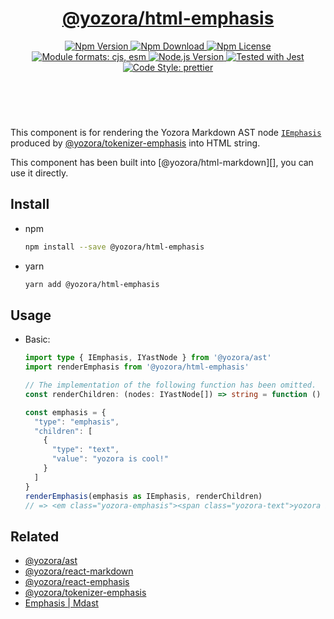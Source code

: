 <header>
  <h1 align="center">
    <a href="https://github.com/guanghechen/yozora-html/tree/main/packages/emphasis#readme">@yozora/html-emphasis</a>
  </h1>
  <div align="center">
    <a href="https://www.npmjs.com/package/@yozora/html-emphasis">
      <img
        alt="Npm Version"
        src="https://img.shields.io/npm/v/@yozora/html-emphasis.svg"
      />
    </a>
    <a href="https://www.npmjs.com/package/@yozora/html-emphasis">
      <img
        alt="Npm Download"
        src="https://img.shields.io/npm/dm/@yozora/html-emphasis.svg"
      />
    </a>
    <a href="https://www.npmjs.com/package/@yozora/html-emphasis">
      <img
        alt="Npm License"
        src="https://img.shields.io/npm/l/@yozora/html-emphasis.svg"
      />
    </a>
    <a href="#install">
      <img
        alt="Module formats: cjs, esm"
        src="https://img.shields.io/badge/module_formats-cjs%2C%20esm-green.svg"
      />
    </a>
    <a href="https://github.com/nodejs/node">
      <img
        alt="Node.js Version"
        src="https://img.shields.io/node/v/@yozora/html-emphasis"
      />
    </a>
    <a href="https://github.com/facebook/jest">
      <img
        alt="Tested with Jest"
        src="https://img.shields.io/badge/tested_with-jest-9c465e.svg"
      />
    </a>
    <a href="https://github.com/prettier/prettier">
      <img
        alt="Code Style: prettier"
        src="https://img.shields.io/badge/code_style-prettier-ff69b4.svg?style=flat-square"
      />
    </a>
  </div>
</header>
<br/>

This component is for rendering the Yozora Markdown AST node [`IEmphasis`][@yozora/ast] 
produced by [@yozora/tokenizer-emphasis][] into HTML string.

This component has been built into [@yozora/html-markdown][], you can use it directly.

## Install

* npm

  ```bash
  npm install --save @yozora/html-emphasis
  ```

* yarn

  ```bash
  yarn add @yozora/html-emphasis
  ```


## Usage

* Basic:

  ```typescript
  import type { IEmphasis, IYastNode } from '@yozora/ast'
  import renderEmphasis from '@yozora/html-emphasis'

  // The implementation of the following function has been omitted.
  const renderChildren: (nodes: IYastNode[]) => string = function () {}

  const emphasis = {
    "type": "emphasis",
    "children": [
      {
        "type": "text",
        "value": "yozora is cool!"
      }
    ]
  }
  renderEmphasis(emphasis as IEmphasis, renderChildren)
  // => <em class="yozora-emphasis"><span class="yozora-text">yozora is cool!</span></em>
  ```

## Related

* [@yozora/ast][]
* [@yozora/react-markdown][]
* [@yozora/react-emphasis][]
* [@yozora/tokenizer-emphasis][]
* [Emphasis | Mdast][mdast]


[@yozora/ast]: https://www.npmjs.com/package/@yozora/ast#emphasis
[@yozora/react-markdown]: https://www.npmjs.com/package/@yozora/react-markdown
[@yozora/tokenizer-emphasis]: https://www.npmjs.com/package/@yozora/tokenizer-emphasis
[@yozora/react-emphasis]: https://www.npmjs.com/package/@yozora/react-emphasis
[mdast]: https://github.com/syntax-tree/mdast#emphasis

